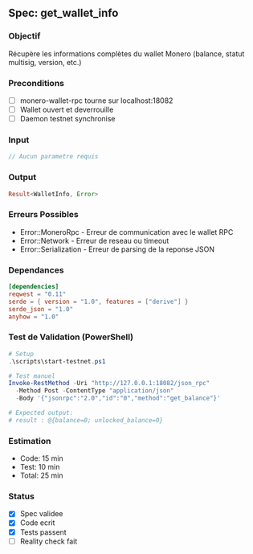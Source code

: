 ﻿## Spec: get_wallet_info

### Objectif
Récupère les informations complètes du wallet Monero (balance, statut multisig, version, etc.)

### Preconditions
- [ ] monero-wallet-rpc tourne sur localhost:18082
- [ ] Wallet ouvert et deverrouille
- [ ] Daemon testnet synchronise

### Input
```rust
// Aucun parametre requis
```

### Output
```rust
Result<WalletInfo, Error>
```

### Erreurs Possibles
- Error::MoneroRpc - Erreur de communication avec le wallet RPC
- Error::Network - Erreur de reseau ou timeout
- Error::Serialization - Erreur de parsing de la reponse JSON

### Dependances
```toml
[dependencies]
reqwest = "0.11"
serde = { version = "1.0", features = ["derive"] }
serde_json = "1.0"
anyhow = "1.0"
```

### Test de Validation (PowerShell)
```powershell
# Setup
.\scripts\start-testnet.ps1

# Test manuel
Invoke-RestMethod -Uri "http://127.0.0.1:18082/json_rpc" 
  -Method Post -ContentType "application/json" 
  -Body '{"jsonrpc":"2.0","id":"0","method":"get_balance"}'

# Expected output:
# result : @{balance=0; unlocked_balance=0}
```

### Estimation
- Code: 15 min
- Test: 10 min
- Total: 25 min

### Status
- [x] Spec validee
- [x] Code ecrit
- [x] Tests passent
- [ ] Reality check fait
